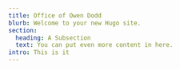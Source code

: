 ```yaml
---
title: Office of Owen Dodd
blurb: Welcome to your new Hugo site.
section:
  heading: A Subsection
  text: You can put even more content in here.
intro: This is it
---
```

